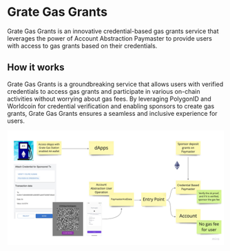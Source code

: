 # Grate Gas Grants

Grate Gas Grants is an innovative credential-based gas grants service that leverages the power of Account Abstraction Paymaster to provide users with access to gas grants based on their credentials. 

## How it works

Grate Gas Grants is a groundbreaking service that allows users with verified credentials to access gas grants and participate in various on-chain activities without worrying about gas fees. By leveraging PolygonID and Worldcoin for credential verification and enabling sponsors to create gas grants, Grate Gas Grants ensures a seamless and inclusive experience for users.

![how it works](./docs/how-it-works.jpg)
